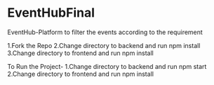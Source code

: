 # EventHubFinal
EventHub-Platform to filter the events according to the requirement

1.Fork the Repo
2.Change directory to backend and run npm install 
3.Change directory to frontend and run npm install

To Run the Project-
1.Change directory to backend and run npm start
2.Change directory to frontend and run npm install
